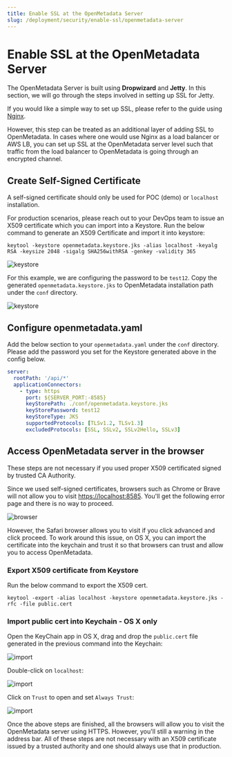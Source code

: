 ```yaml
---
title: Enable SSL at the OpenMetadata Server
slug: /deployment/security/enable-ssl/openmetadata-server
---
```


# Enable SSL at the OpenMetadata Server

The OpenMetadata Server is built using **Dropwizard** and **Jetty**. In this section, we will go through the steps 
involved in setting up SSL for Jetty. 

If you would like a simple way to set up SSL, please refer to the guide using [Nginx](/deployment/security/enable-ssl/nginx). 

However, this step can be treated as an additional layer of adding SSL to OpenMetadata. In cases where one would use
Nginx as a load balancer or AWS LB, you can set up SSL at the OpenMetadata server level such that traffic from the 
load balancer to OpenMetadata is going through an encrypted channel.

## Create Self-Signed Certificate

A self-signed certificate should only be used for POC (demo) or `localhost` installation.

For production scenarios, please reach out to your DevOps team to issue an X509 certificate which you can import into a
Keystore. Run the below command to generate an X509 Certificate and import it into keystore:

```commandline
keytool -keystore openmetadata.keystore.jks -alias localhost -keyalg RSA -keysize 2048 -sigalg SHA256withRSA -genkey -validity 365
```

<Image src="/images/deployment/security/enable-ssl/openmetadata-server/keystore-1.png" alt="keystore"/>


For this example, we are configuring the password to be `test12`. Copy the generated `openmetadata.keystore.jks` to
OpenMetadata installation path under the `conf` directory.

<Image src="/images/deployment/security/enable-ssl/openmetadata-server/keystore-2.png" alt="keystore"/>


## Configure openmetadata.yaml 

Add the below section to your `openmetadata.yaml` under the `conf` directory. Please add the password you set for the 
Keystore generated above in the config below.

```yaml
server:                                                                                                                                                                                  
  rootPath: '/api/*'                                                                                                                                                                     
  applicationConnectors:                                                                                                                                                                 
    - type: https                                                                                                                                                                        
      port: ${SERVER_PORT:-8585}                                                                                                                                                         
      keyStorePath: ./conf/openmetadata.keystore.jks                                                                                                                                     
      keyStorePassword: test12                                                                                                                                                           
      keyStoreType: JKS                                                                                                                                                                  
      supportedProtocols: [TLSv1.2, TLSv1.3]                                                                                                                                      
      excludedProtocols: [SSL, SSLv2, SSLv2Hello, SSLv3]
```
                                                                                                                               
## Access OpenMetadata server in the browser 

These steps are not necessary if you used proper X509 certificated signed by trusted CA Authority. 

Since we used self-signed certificates, browsers such as Chrome or Brave will not allow you to visit 
[https://localhost:8585](https://localhost:8585). You'll get the following error page and there is no way to proceed.

<Image src="/images/deployment/security/enable-ssl/openmetadata-server/browser.png" alt="browser"/>

However, the Safari browser allows you to visit if you click advanced and click proceed. To work around this issue, on
OS X, you can import the certificate into the keychain and trust it so that browsers can trust and allow you to access
OpenMetadata. 

### Export X509 certificate from Keystore

Run the below command to export the X509 cert.

```commandline
keytool -export -alias localhost -keystore openmetadata.keystore.jks -rfc -file public.cert
```

### Import public cert into Keychain - OS X only

Open the KeyChain app in OS X, drag and drop the `public.cert` file generated in the previous command into the Keychain:

<Image src="/images/deployment/security/enable-ssl/openmetadata-server/import-1.png" alt="import"/>

Double-click on `localhost`:

<Image src="/images/deployment/security/enable-ssl/openmetadata-server/import-2.png" alt="import"/>


Click on `Trust` to open and set `Always Trust`:

<Image src="/images/deployment/security/enable-ssl/openmetadata-server/import-3.png" alt="import"/>

Once the above steps are finished, all the browsers will allow you to visit the OpenMetadata server using HTTPS.
However, you'll still a warning in the address bar. All of these steps are not necessary with an X509 certificate issued
by a trusted authority and one should always use that in production.
